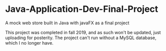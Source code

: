 # Java-Application-Dev-Final-Project
A mock web store built in Java with javaFX as a final project

This project was completed in fall 2019, and as such won't be updated, just uploading for posterity. The project can't run without a MySQL database, which I no longer have.
